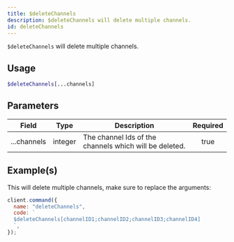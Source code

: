 ```yaml
---
title: $deleteChannels
description: $deleteChannels will delete multiple channels.
id: deleteChannels
---
```


`$deleteChannels` will delete multiple channels.

## Usage

```php
$deleteChannels[...channels]
```

## Parameters

| Field       | Type    | Description                                            | Required |
| ----------- | ------- | ------------------------------------------------------ | :------: |
| ...channels | integer | The channel Ids of the channels which will be deleted. |   true   |

## Example(s)

This will delete multiple channels, make sure to replace the arguments:

```javascript
client.command({
  name: "deleteChannels",
  code: `
  $deleteChannels[channelID1;channelID2;channelID3;channelID4]
  `,
});
```
